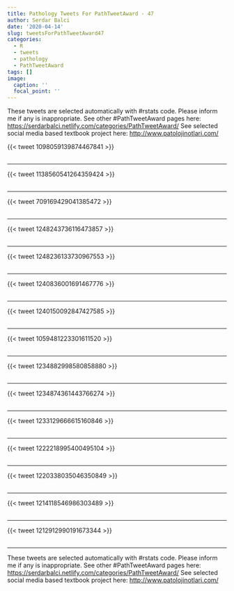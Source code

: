 ```yaml
---
title: Pathology Tweets For PathTweetAward - 47
author: Serdar Balci
date: '2020-04-14'
slug: tweetsForPathTweetAward47
categories:
  - R
  - tweets
  - pathology
  - PathTweetAward
tags: []
image:
  caption: ''
  focal_point: ''
---
```



These tweets are selected automatically with #rstats code. Please inform me if any is inappropriate.
See other #PathTweetAward pages here: https://serdarbalci.netlify.com/categories/PathTweetAward/ 
See selected social media based textbook project here: http://www.patolojinotlari.com/

{{< tweet 1098059139874467841 >}}
<br>
<br>
<hr>
{{< tweet 1138560541264359424 >}}
<br>
<br>
<hr>
{{< tweet 709169429041385472 >}}
<br>
<br>
<hr>
{{< tweet 1248243736116473857 >}}
<br>
<br>
<hr>
{{< tweet 1248236133730967553 >}}
<br>
<br>
<hr>
{{< tweet 1240836001691467776 >}}
<br>
<br>
<hr>
{{< tweet 1240150092847427585 >}}
<br>
<br>
<hr>
{{< tweet 1059481223301611520 >}}
<br>
<br>
<hr>
{{< tweet 1234882998580858880 >}}
<br>
<br>
<hr>
{{< tweet 1234874361443766274 >}}
<br>
<br>
<hr>
{{< tweet 1233129666615160846 >}}
<br>
<br>
<hr>
{{< tweet 1222218995400495104 >}}
<br>
<br>
<hr>
{{< tweet 1220338035046350849 >}}
<br>
<br>
<hr>
{{< tweet 1214118546986303489 >}}
<br>
<br>
<hr>
{{< tweet 1212912990191673344 >}}
<br>
<br>
<hr>


These tweets are selected automatically with #rstats code. Please inform me if any is inappropriate.
See other #PathTweetAward pages here: https://serdarbalci.netlify.com/categories/PathTweetAward/ 
See selected social media based textbook project here: http://www.patolojinotlari.com/
